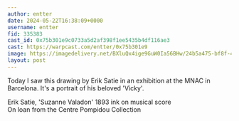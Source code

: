 ```yaml
---
author: entter
date: 2024-05-22T16:38:09+0000
username: entter
fid: 335383
cast_id: 0x75b301e9c0733a5d2af398f1ee5435b4df116ae3
cast: https://warpcast.com/entter/0x75b301e9
image: https://imagedelivery.net/BXluQx4ige9GuW0Ia56BHw/24b5a475-bf8f-476e-8c13-6046ad981e00/original
layout: post
---
```

Today I saw this drawing by Erik Satie in an exhibition at the MNAC in Barcelona. It's a portrait of his beloved 'Vicky'.  
  
Erik Satie, 'Suzanne Valadon' 1893 ink on musical score   
On loan from the Centre Pompidou Collection  

<img src='https://imagedelivery.net/BXluQx4ige9GuW0Ia56BHw/24b5a475-bf8f-476e-8c13-6046ad981e00/original' alt='' referrerpolicy='no-referrer'/>